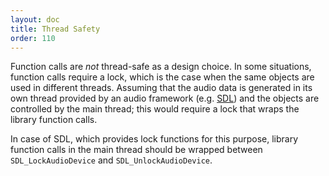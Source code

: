 ```yaml
---
layout: doc
title: Thread Safety
order: 110
---
```


Function calls are *not* thread-safe as a design choice. In some situations, function calls require a lock, which is the case when the same objects are used in different threads. Assuming that the audio data is generated in its own thread provided by an audio framework (e.g. [SDL](https://www.libsdl.org)) and the objects are controlled by the main thread; this would require a lock that wraps the library function calls.

 In case of SDL, which provides lock functions for this purpose, library function calls in the main thread should be wrapped between `SDL_LockAudioDevice` and `SDL_UnlockAudioDevice`.
